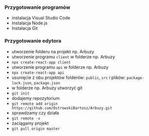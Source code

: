 ### Przygotowanie programów
- instalacja Visual Studio Code
- Instalacja Node.js
- Instalacja Git

### Przygotowanie edytora
- utworzenie folderu na projekt np. Arbuzy
- utworzenie programu `client` w folderze np. Arbuzy
- `npx create-react-app client`
- utworzenie programu `api` w folderze np. Arbuzy
- `npx create-react-app api`
- usunięcie z obu projektów folderów: `public`, `src` i plików: `package-lock.json`, `package.json`
- w folderze np. Arbuzy utworzyć git
- `git init`
- dodajemy repozytorium
- `git remote add origin https://github.com/OstrowskiBartosz/Arbuzy.git`
- sprawdzamy czy działa
- `git remote -v`
- zaciągamy projekt
- `git pull origin master`